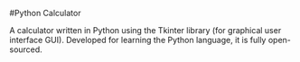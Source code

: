 #Python Calculator

A calculator written in Python using the Tkinter library (for graphical user interface GUI).
Developed for learning the Python language, it is fully open-sourced.
